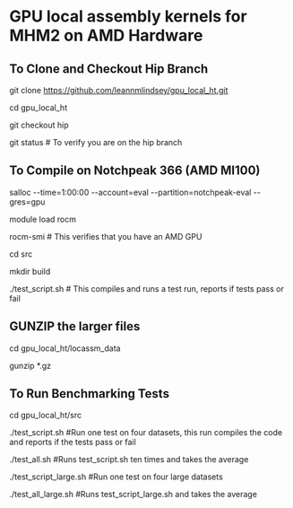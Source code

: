 # GPU local assembly kernels for MHM2 on AMD Hardware

## To Clone and Checkout Hip Branch
git clone https://github.com/leannmlindsey/gpu_local_ht.git

cd gpu_local_ht

git checkout hip

git status # To verify you are on the hip branch



## To Compile on Notchpeak 366 (AMD MI100)
salloc --time=1:00:00 --account=eval --partition=notchpeak-eval --gres=gpu

module load rocm

rocm-smi # This verifies that you have an AMD GPU

cd src

mkdir build

./test_script.sh # This compiles and runs a test run, reports if tests pass or fail

## GUNZIP the larger files
cd gpu_local_ht/locassm_data

gunzip *.gz

## To Run Benchmarking Tests
cd gpu_local_ht/src

./test_script.sh #Run one test on four datasets, this run compiles the code and reports if the tests pass or fail

./test_all.sh #Runs test_script.sh ten times and takes the average

./test_script_large.sh #Run one test on four large datasets 

./test_all_large.sh #Runs test_script_large.sh and takes the average
